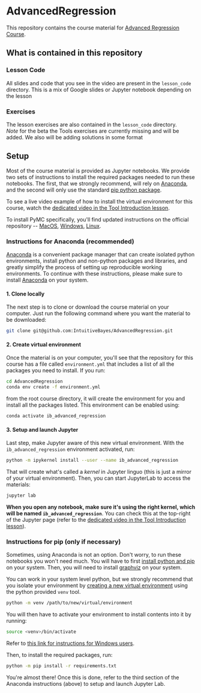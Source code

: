 # AdvancedRegression

This repository contains the course material for 
[Advanced Regression Course](https://www.intuitivebayes.com/advanced-regression).

## What is contained in this repository
### Lesson Code
All slides and code that you see in the video are present in the `lesson_code` directory.
This is a mix of Google slides or Jupyter notebook depending on the lesson

### Exercises
The lesson exercises are also contained in the `lesson_code` directory.   
*Note* for the beta the Tools exercises are currently missing and will be added. 
We also will be adding solutions in some format


## Setup

Most of the course material is provided as Jupyter notebooks. We provide two sets of instructions to install the required
packages needed to run these notebooks. The first, that we strongly recommend, will rely on [Anaconda](hhttps://www.anaconda.com), and the second
will only use the standard [pip python package](https://packaging.python.org/tutorials/installing-packages/).

To see a live video example of how to install the virtual environment for this course, watch the [dedicated video in the Tool Introduction lesson](https://www.intuitivebayes.com/view/courses/advanced-regression/1615884-resource-library/5071356-environment-installation-with-anaconda).

To install PyMC specifically, you'll find updated instructions on the official repository -- [MacOS](https://github.com/pymc-devs/pymc/wiki/Installation-Guide-(MacOS)), [Windows](https://github.com/pymc-devs/pymc/wiki/Installation-Guide-(Windows)), [Linux](https://github.com/pymc-devs/pymc/wiki/Installation-Guide-(Linux)).

### Instructions for Anaconda (recommended)

[Anaconda](https://www.anaconda.com/) is a convenient package manager that can create isolated python environments,
install python and non-python packages and libraries, and greatly simplify the process of setting up reproducible
working environments. To continue with these instructions, please make sure to
install [Anaconda](https://www.anaconda.com/products/individual#download-section) on your system.

#### 1. Clone locally

The next step is to clone or download the course material on your computer. Just run the following command where you want the material to be downloaded:

```bash
git clone git@github.com:IntuitiveBayes/AdvancedRegression.git
```

#### 2. Create virtual environment
Once the material is on your computer, you'll see that the repository for this course has a file called `environment.yml` that includes a list of all the packages you need
to install. If you run:

```bash
cd AdvancedRegression
conda env create -f environment.yml
```

from the root course directory, it will create the environment for you and install all the packages listed. This
environment can be enabled using:

```bash
conda activate ib_advanced_regression
```

#### 3. Setup and launch Jupyter

Last step, make Jupyter aware of this new virtual environment. With the `ib_advanced_regression` environment activated, run:

```bash
python -m ipykernel install --user --name ib_advanced_regression
```

That will create what's called a *kernel* in Jupyter linguo (this is just a mirror of your virtual environment).
Then, you can start JupyterLab to access the materials:

```bash
jupyter lab
```

**When you open any notebook, make sure it's using the right kernel, which will be named `ib_advanced_regression`**. You can check this at the top-right of the Jupyter page (refer to the [dedicated video in the Tool Introduction lesson](https://learn.intuitivebayes.com/courses/intuitive-bayes-introduction/992558-introduction-to-pymc-arviz-and-other-data-science-tools/3004534-installing-pymc)).

### Instructions for pip (only if necessary)

Sometimes, using Anaconda is not an option. Don't worry, to run these notebooks you won't need much. You will have to
first [install python and pip](https://www.python.org/downloads/) on your system. Then, you will need to
install [graphviz](https://www.graphviz.org) on your system.

You can work in your system level python, but we strongly recommend that you isolate your environment
by [creating a new virtual environment](https://docs.python.org/3/library/venv.html#creating-virtual-environments) using
the python provided `venv` tool.

```bash
python -m venv /path/to/new/virtual/environment
```

You will then have to activate your environment to install contents into it by running:

```bash
source <venv>/bin/activate
```

Refer
to [this link for instructions for Windows users](https://docs.python.org/3/library/venv.html#creating-virtual-environments).

Then, to install the required packages, run:

```bash
python -m pip install -r requirements.txt
```

You're almost there! Once this is done, refer to the third section of the Anaconda instructions (above) to setup and launch Jupyter Lab.

